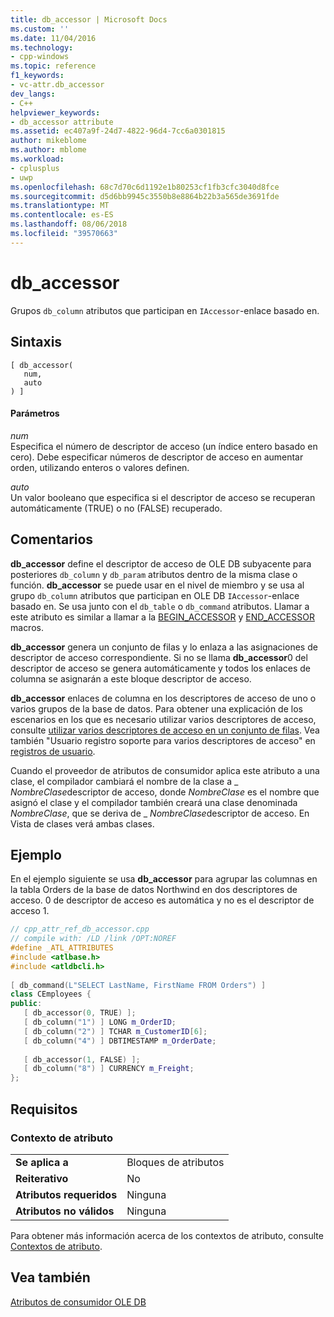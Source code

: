```yaml
---
title: db_accessor | Microsoft Docs
ms.custom: ''
ms.date: 11/04/2016
ms.technology:
- cpp-windows
ms.topic: reference
f1_keywords:
- vc-attr.db_accessor
dev_langs:
- C++
helpviewer_keywords:
- db_accessor attribute
ms.assetid: ec407a9f-24d7-4822-96d4-7cc6a0301815
author: mikeblome
ms.author: mblome
ms.workload:
- cplusplus
- uwp
ms.openlocfilehash: 68c7d70c6d1192e1b80253cf1fb3cfc3040d8fce
ms.sourcegitcommit: d5d6bb9945c3550b8e8864b22b3a565de3691fde
ms.translationtype: MT
ms.contentlocale: es-ES
ms.lasthandoff: 08/06/2018
ms.locfileid: "39570663"
---
```

# <a name="dbaccessor"></a>db_accessor
Grupos `db_column` atributos que participan en `IAccessor`-enlace basado en.  
  
## <a name="syntax"></a>Sintaxis  
  
```  
[ db_accessor(   
   num,   
   auto   
) ]  
```  
  
#### <a name="parameters"></a>Parámetros  
 *num*  
 Especifica el número de descriptor de acceso (un índice entero basado en cero). Debe especificar números de descriptor de acceso en aumentar orden, utilizando enteros o valores definen.  
  
 *auto*  
 Un valor booleano que especifica si el descriptor de acceso se recuperan automáticamente (TRUE) o no (FALSE) recuperado.  
  
## <a name="remarks"></a>Comentarios  
 **db_accessor** define el descriptor de acceso de OLE DB subyacente para posteriores `db_column` y `db_param` atributos dentro de la misma clase o función. **db_accessor** se puede usar en el nivel de miembro y se usa al grupo `db_column` atributos que participan en OLE DB `IAccessor`-enlace basado en. Se usa junto con el `db_table` o `db_command` atributos. Llamar a este atributo es similar a llamar a la [BEGIN_ACCESSOR](../data/oledb/begin-accessor.md) y [END_ACCESSOR](../data/oledb/end-accessor.md) macros.  
  
 **db_accessor** genera un conjunto de filas y lo enlaza a las asignaciones de descriptor de acceso correspondiente. Si no se llama **db_accessor**0 del descriptor de acceso se genera automáticamente y todos los enlaces de columna se asignarán a este bloque descriptor de acceso.  
  
 **db_accessor** enlaces de columna en los descriptores de acceso de uno o varios grupos de la base de datos. Para obtener una explicación de los escenarios en los que es necesario utilizar varios descriptores de acceso, consulte [utilizar varios descriptores de acceso en un conjunto de filas](../data/oledb/using-multiple-accessors-on-a-rowset.md). Vea también "Usuario registro soporte para varios descriptores de acceso" en [registros de usuario](../data/oledb/user-records.md).  
  
 Cuando el proveedor de atributos de consumidor aplica este atributo a una clase, el compilador cambiará el nombre de la clase a \_ *NombreClase*descriptor de acceso, donde *NombreClase* es el nombre que asignó el clase y el compilador también creará una clase denominada *NombreClase*, que se deriva de \_ *NombreClase*descriptor de acceso.  En Vista de clases verá ambas clases.  
  
## <a name="example"></a>Ejemplo  
 En el ejemplo siguiente se usa **db_accessor** para agrupar las columnas en la tabla Orders de la base de datos Northwind en dos descriptores de acceso. 0 de descriptor de acceso es automática y no es el descriptor de acceso 1.  
  
```cpp  
// cpp_attr_ref_db_accessor.cpp  
// compile with: /LD /link /OPT:NOREF  
#define _ATL_ATTRIBUTES  
#include <atlbase.h>  
#include <atldbcli.h>  
  
[ db_command(L"SELECT LastName, FirstName FROM Orders") ]  
class CEmployees {  
public:  
   [ db_accessor(0, TRUE) ];  
   [ db_column("1") ] LONG m_OrderID;  
   [ db_column("2") ] TCHAR m_CustomerID[6];  
   [ db_column("4") ] DBTIMESTAMP m_OrderDate;   
  
   [ db_accessor(1, FALSE) ];  
   [ db_column("8") ] CURRENCY m_Freight;  
};  
```  
  
## <a name="requirements"></a>Requisitos  
  
### <a name="attribute-context"></a>Contexto de atributo  
  
|||  
|-|-|  
|**Se aplica a**|Bloques de atributos|  
|**Reiterativo**|No|  
|**Atributos requeridos**|Ninguna|  
|**Atributos no válidos**|Ninguna|  
  
 Para obtener más información acerca de los contextos de atributo, consulte [Contextos de atributo](../windows/attribute-contexts.md).  
  
## <a name="see-also"></a>Vea también  
 [Atributos de consumidor OLE DB](../windows/ole-db-consumer-attributes.md)   